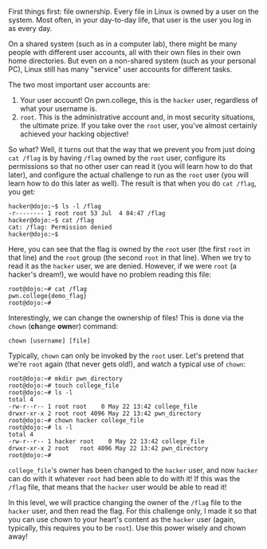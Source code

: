 First things first: file ownership.
Every file in Linux is owned by a user on the system.
Most often, in your day-to-day life, that user is the user you log in as every day.

On a shared system (such as in a computer lab), there might be many people with different user accounts, all with their own files in their own home directories.
But even on a non-shared system (such as your personal PC), Linux still has many "service" user accounts for different tasks.

The two most important user accounts are:

1. Your user account! On pwn.college, this is the `hacker` user, regardless of what your username is.
2. `root`. This is the administrative account and, in most security situations, the ultimate prize. If you take over the `root` user, you've almost certainly achieved your hacking objective!

So what?
Well, it turns out that the way that we prevent you from just doing `cat /flag` is by having `/flag` owned by the `root` user, configure its permissions so that no other user can read it (you will learn how to do that later), and configure the actual challenge to run as the `root` user (you will learn how to do this later as well).
The result is that when you do `cat /flag`, you get:

```console
hacker@dojo:~$ ls -l /flag
-r-------- 1 root root 53 Jul  4 04:47 /flag
hacker@dojo:~$ cat /flag
cat: /flag: Permission denied
hacker@dojo:~$
```

Here, you can see that the flag is owned by the `root` user (the first `root` in that line) and the `root` group (the second `root` in that line).
When we try to read it as the `hacker` user, we are denied.
However, if we were `root` (a hacker's dream!), we would have no problem reading this file:

```console
root@dojo:~# cat /flag
pwn.college{demo_flag}
root@dojo:~#
```

Interestingly, we can change the ownership of files!
This is done via the `chown` (**ch**ange **own**er) command:

```
chown [username] [file]
```

Typically, `chown` can only be invoked by the `root` user.
Let's pretend that we're `root` again (that never gets old!), and watch a typical use of `chown`:

```console
root@dojo:~# mkdir pwn_directory
root@dojo:~# touch college_file
root@dojo:~# ls -l
total 4
-rw-r--r-- 1 root root    0 May 22 13:42 college_file
drwxr-xr-x 2 root root 4096 May 22 13:42 pwn_directory
root@dojo:~# chown hacker college_file
root@dojo:~# ls -l
total 4
-rw-r--r-- 1 hacker root    0 May 22 13:42 college_file
drwxr-xr-x 2 root   root 4096 May 22 13:42 pwn_directory
root@dojo:~#
```

`college_file`'s owner has been changed to the `hacker` user, and now `hacker` can do with it whatever `root` had been able to do with it!
If this was the `/flag` file, that means that the `hacker` user would be able to read it!

In this level, we will practice changing the owner of the `/flag` file to the `hacker` user, and then read the flag.
For this challenge only, I made it so that you can use chown to your heart's content as the `hacker` user (again, typically, this requires you to be `root`).
Use this power wisely and chown away!
